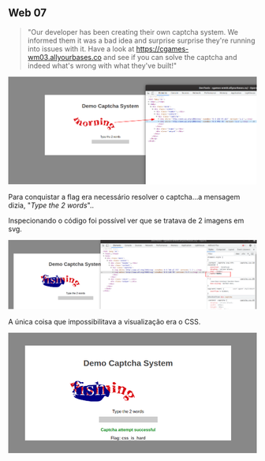 ﻿
## Web 07

> "Our developer has been creating their own captcha system. We informed
> them it was a bad idea and surprise surprise they're running into
> issues with it. Have a look at https://cgames-wm03.allyourbases.co and
> see if you can solve the captcha and indeed what's wrong with what
> they've built!"

![enter image description here](Web07.png)

Para conquistar a flag era necessário resolver o captcha...a mensagem dizia, "*Type the 2 words*"..

Inspecionando o código foi possível ver que se tratava de 2 imagens em svg. 

![enter image description here](Web07-CSS.png)

A única coisa que impossibilitava a visualização era o CSS.

![enter image description here](Web07-Flag-Reveal.png)
